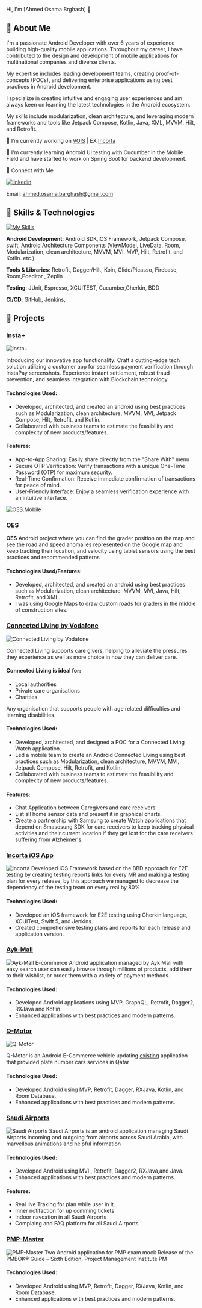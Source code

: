 Hi, I'm [Ahmed Osama Brghash] 👋


## 🚀 About Me

I'm a passionate Android Developer with over 6 years of experience building high-quality mobile applications. Throughout my career, I have contributed to the design and development of mobile applications for multinational companies and diverse clients. 

My expertise includes leading development teams, creating proof-of-concepts (POCs), and delivering enterprise applications using best practices in Android development.

I specialize in creating intuitive and engaging user experiences and am always keen on learning the latest technologies in the Android ecosystem. 

My skills include modularization, clean architecture, and leveraging modern frameworks and tools like Jetpack Compose, Kotlin, Java, XML, MVVM, Hilt, and Retrofit.


🔭 I’m currently working on [VOIS](https://www.vodafone.com/careers/professional-career-areas/shared-services) | EX [Incorta](https://www.incorta.com) 


🌱 I'm currently learning Android UI testing with Cucumber in the Mobile Field and have started to work on Spring Boot for backend development.

🤝 Connect with Me

[![linkedin](https://img.shields.io/badge/linkedin-0A66C2?style=for-the-badge&logo=linkedin&logoColor=white)](https://www.linkedin.com/in/ahmed-barghash-3053a0212/)

Email: ahmed.osama.barghash@gmail.com

## 🔧 Skills & Technologies

[![My Skills](https://skillicons.dev/icons?i=java,kotlin,swift,figma,firebase,gcp,jenkins,androidstudio,apple,git,github,gitlab,postman,sqlite,spring&theme=light)](https://skillicons.dev)

**Android Development**: Android SDK,iOS Framework, Jetpack Compose, swift, Android Architecture Components (ViewModel, LiveData, Room, Modularization, clean architecture, MVVM, MVI, MVP, Hilt, Retrofit, and Kotlin. etc.)

**Tools & Libraries**: Retrofit, Dagger/Hilt, Koin, Glide/Picasso, Firebase, Room,Poeditor , Zeplin


**Testing**: JUnit, Espresso, XCUITEST, Cucumber,Gherkin, BDD

**CI/CD**: GitHub, Jenkins, 


## 💼 Projects

### [Insta+](https://play.google.com/store/apps/details?id=com.subsbase.android.instaplus)

![Insta+](https://github.com/user-attachments/assets/0c9c86c5-299d-4259-b544-fa1988f73e45)

Introducing our innovative app functionality: Craft a cutting-edge tech solution utilizing a customer app for seamless payment verification through InstaPay screenshots. Experience instant settlement, robust fraud prevention, and seamless integration with Blockchain technology.

#### Technologies Used: 
- Developed, architected, and created an android using best practices such as Modularization, clean architecture, MVVM, MVI, Jetpack Compose, Hilt, Retrofit, and Kotlin. 
- Collaborated with business teams to estimate the feasibility and complexity of new products/features.

#### Features: 
- App-to-App Sharing: Easily share directly from the "Share With" menu
- Secure OTP Verification: Verify transactions with a unique One-Time Password (OTP) for maximum security.
- Real-Time Confirmation: Receive immediate confirmation of transactions for peace of mind.
- User-Friendly Interface: Enjoy a seamless verification experience with an intuitive interface.

![OES.Mobile]()

### [OES]()

**OES** Android project where you can find the grader position on the map and see the road and speed anomalies represented on the Google map and keep tracking their location, and velocity using tablet sensors using the best practices and recommended patterns

#### Technologies Used/Features: 
- Developed, architected, and created an android using best practices such as Modularization, clean architecture, MVVM, MVI, Java, Hilt, Retrofit, and XML. 
- I was using Google Maps to draw custom roads for graders in the middle of construction sites.

### [Connected Living by Vodafone](https://play.google.com/store/apps/details?id=com.vodafone.connectedliving.production)
![Connected Living by Vodafone](https://play-lh.googleusercontent.com/4nXHPCNKEOJSYJr53G3u3Cj1RmGBfq3cweIt-tH1NEDVYRmOxIYD3ImbB8f-UjFPIA=w832-h470)

Connected Living supports care givers, helping to alleviate the pressures they experience as well as more choice in how they can deliver care.

#### Connected Living is ideal for:
- Local authorities
- Private care organisations
- Charities

Any organisation that supports people with age related difficulties and learning disabilities.

#### Technologies Used: 
- Developed, architected, and designed a POC for a Connected Living Watch application.
- Led a mobile team to create an Android Connected Living using best practices such as Modularization, clean architecture, MVVM, MVI, Jetpack Compose, Hilt, Retrofit, and Kotlin. 
- Collaborated with business teams to estimate the feasibility and complexity of new products/features.

#### Features: 
- Chat Application between Caregivers and care receivers
- List all home sensor data and present it in graphical charts.
- Create a partnership with Samsung to create Watch applications that depend on Smasosung SDK for care receivers to keep tracking physical activities and their current location if they get lost for the care receivers suffering from Alzheimer's.

### [Incorta iOS App](https://apps.apple.com/eg/app/incorta/id1500757296)
![Incorta](https://www.incorta.com/wp-content/uploads/2022/08/10_OGImage-scaled.jpg)
Developed iOS Framework based on the BBD approach for E2E testing by creating testing reports links for every MR and making a testing plan for every release, by this approach we  managed to decrease the dependency of the testing team on every real by 80% 

#### Technologies Used: 
- Developed an iOS framework for E2E testing using Gherkin language, XCUITest, Swift 5, and Jenkins. 
- Created comprehensive testing plans and reports for each release and application version.

### [Ayk-Mall](https://m.apkpure.com/ayk-mall/com.ayk.app)
![Ayk-Mall](https://github.com/user-attachments/assets/ac36a95f-5aed-412d-8103-cedf6fbec588)
E-commerce Android application managed by Ayk Mall with easy search user can easily browse through millions of products, add them to their wishlist, or order them with a variety of payment methods.

#### Technologies Used: 
- Developed Android applications using MVP, GraphQL, Retrofit, Dagger2, RXJava and  Kotlin. 
- Enhanced applications with best practices and modern patterns. 

### [Q-Motor](https://drive.google.com/file/d/1ZoVPz_-ypL1uet1d7eUQ6Ugd-JlBIhr4/view)
![Q-Motor](https://github.com/user-attachments/assets/b51e4446-3d91-4985-9401-9a0477d7cba1)

Q-Motor is an Android E-Commerce vehicle updating [existing](https://play.google.com/store/apps/details?id=com.qmotor.carapp) application that provided plate number cars services in Qatar

#### Technologies Used: 
- Developed Android using MVP, Retrofit, Dagger, RXJava, Kotlin, and Room Database. 
- Enhanced applications with best practices and modern patterns.

### [Saudi Airports](https://apkpure.com/saudi-airports/com.navibees.gaca)
![Saudi Airports ](https://www.aviationbusinessme.com/cloud/2022/02/10/lIcc2hAt-gaca.jpg)
Saudi Airports is an android application managing Saudi Airports incoming and outgoing from airports across Saudi Arabia, with marvellous animations and helpful information

#### Technologies Used: 
- Developed Android using MVI , Retrofit, Dagger2, RXJava,and Java. 
- Enhanced applications with best practices and modern patterns. 

#### Features: 
- Real live Traking for plan while user in it.
- Inner notifaction for up comming tickets 
- Indoor navcation in all Saudi Airports
- Complaing and FAQ platform for all Saudi Airports

### [PMP-Master](https://apkpure.com/pmp-master/com.codesignet.pmp.paid)
![PMP-Master](https://media.licdn.com/dms/image/v2/C561BAQGTOdhrbPxgJQ/company-background_10000/company-background_10000/0/1585055560079/pmp_master_cover?e=1724716800&v=beta&t=1JFut91n48kKJ1QGU_9pg3VQK1_KhRAKXbE-ecR7Uhk)
Two Android application for PMP exam mock Release of the PMBOK® Guide – Sixth Edition, Project Management Institute PM

#### Technologies Used: 
- Developed Android using MVP, Retrofit, Dagger, RXJava, Kotlin, and Room Database. 
- Enhanced applications with best practices and modern patterns.



